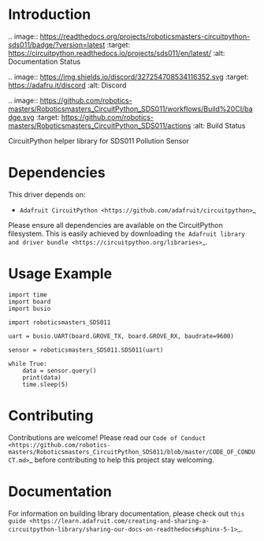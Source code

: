 Introduction
============

.. image:: https://readthedocs.org/projects/roboticsmasters-circuitpython-sds011/badge/?version=latest
    :target: https://circuitpython.readthedocs.io/projects/sds011/en/latest/
    :alt: Documentation Status

.. image:: https://img.shields.io/discord/327254708534116352.svg
    :target: https://adafru.it/discord
    :alt: Discord

.. image:: https://github.com/robotics-masters/Roboticsmasters_CircuitPython_SDS011/workflows/Build%20CI/badge.svg
    :target: https://github.com/robotics-masters/Roboticsmasters_CircuitPython_SDS011/actions
    :alt: Build Status

CircuitPython helper library for SDS011 Pollution Sensor


Dependencies
=============
This driver depends on:

* `Adafruit CircuitPython <https://github.com/adafruit/circuitpython>`_

Please ensure all dependencies are available on the CircuitPython filesystem.
This is easily achieved by downloading
`the Adafruit library and driver bundle <https://circuitpython.org/libraries>`_.


Usage Example
=============

```python3
import time
import board
import busio

import roboticsmasters_SDS011

uart = busio.UART(board.GROVE_TX, board.GROVE_RX, baudrate=9600)

sensor = roboticsmasters_SDS011.SDS011(uart)

while True:
    data = sensor.query()
    print(data)
    time.sleep(5)
```

Contributing
============

Contributions are welcome! Please read our `Code of Conduct
<https://github.com/robotics-masters/Roboticsmasters_CircuitPython_SDS011/blob/master/CODE_OF_CONDUCT.md>`_
before contributing to help this project stay welcoming.

Documentation
=============

For information on building library documentation, please check out `this guide <https://learn.adafruit.com/creating-and-sharing-a-circuitpython-library/sharing-our-docs-on-readthedocs#sphinx-5-1>`_.
